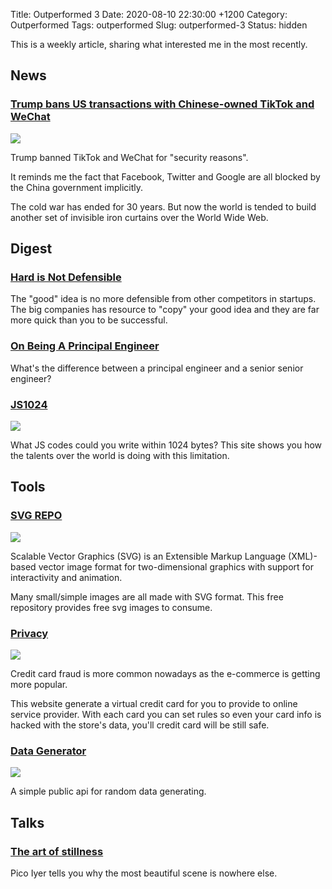 Title: Outperformed 3
Date: 2020-08-10 22:30:00 +1200
Category: Outperformed
Tags: outperformed
Slug: outperformed-3
Status: hidden

This is a weekly article, sharing what interested me in the most recently. 

## News

### [Trump bans US transactions with Chinese-owned TikTok and WeChat](https://www.theguardian.com/technology/2020/aug/06/us-senate-tiktok-ban)

![]({attach}/images/outperformed-3/15970538736532.jpg)


Trump banned TikTok and WeChat for "security reasons". 

It reminds me the fact that Facebook, Twitter and Google are all blocked by the China government implicitly.

The cold war has ended for 30 years. But now the world is tended to build another set of invisible iron curtains over the World Wide Web.

## Digest

### [Hard is Not Defensible](https://www.alexcrompton.com/blog/2017/05/26/hard-is-not-defensible)

The "good" idea is no more defensible from other competitors in startups. The big companies has resource to "copy" your good idea and they are far more quick than you to be successful.

### [On Being A Principal Engineer](https://news.ycombinator.com/item?id=19128489)

What's the difference between a principal engineer and a senior senior engineer? 

### [JS1024](https://js1024.fun/results/2020)

![]({attach}/images/outperformed-3/15970367873021.jpg)

What JS codes could you write within 1024 bytes? This site shows you how the talents over the world is doing with this limitation.

## Tools

### [SVG REPO](https://www.svgrepo.com/)

![]({attach}/images/outperformed-3/15970369870321.jpg)

Scalable Vector Graphics (SVG) is an Extensible Markup Language (XML)-based vector image format for two-dimensional graphics with support for interactivity and animation. 

Many small/simple images are all made with SVG format. This free repository provides free svg images to consume.

### [Privacy](https://privacy.com/)

![]({attach}/images/outperformed-3/15970369546465.jpg)

Credit card fraud is more common nowadays as the e-commerce is getting more popular.

This website generate a virtual credit card for you to provide to online service provider. With each card you can set rules so even your card info is hacked with the store's data, you'll credit card will be still safe.

### [Data Generator](https://random-data-api.com/)

![]({attach}/images/outperformed-3/15970370432673.jpg)

A simple public api for random data generating.

## Talks

### [The art of stillness](https://www.ted.com/talks/pico_iyer_the_art_of_stillness)

Pico Iyer tells you why the most beautiful scene is nowhere else.
